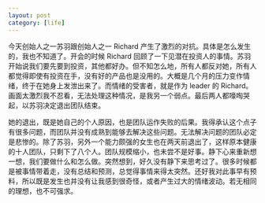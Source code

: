 ```yaml
---
layout: post
category: [life]
---
```


今天创始人之一苏羽跟创始人之一 Richard 产生了激烈的对抗。具体是怎么发生的，我也不知道了。开会的时候 Richard 回顾了一下见潜在投资人的事情。苏羽开始说我们要先要到投资，其他都好办。但不知怎么地，所有人都反对她，所有人都觉得即使有投资在手，没有好的产品也是没用的。大概是几个月的压力变作情绪，终于在她身上发泄出来了。而情绪的受害者，就是作为 leader 的 Richard。画面太激烈我不忍看，无法处理这种情况，是我另一个弱点。最后两人都嚎啕哭起，以苏羽决定退出团队结束。

她的退出，既是她自己的个人原因，也是团队运作失败的后果。我得承认这个点子有很多问题，而团队并没有成熟到能够去解决这些问题。无法解决问题的团队必定是悲惨的。除了苏羽，另外一个能力颇强的女生也在两天前退出了，这样原本健康的十人团队，只剩下了八个人。团队规模缩小，也未尝不是好事。静下心来重新想一想，我们要做什么和怎么做。突然想到，好久没有静下来思考过了。很多时候都是被事情带着走，没有总结和预测，总觉得事情来得太突然。还好我对此事早有预料，所以既是发生也并没有让我感到很奇怪，或者产生过大的情绪波动。若无相同的理想，也不可强求。
